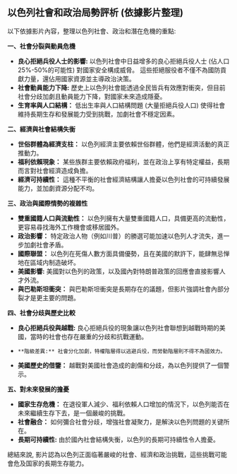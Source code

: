 ## 以色列社會和政治局勢評析 (依據影片整理)

以下依據影片內容，整理以色列社會、政治和潛在危機的重點:

**一、社會分裂與動員危機**

*   **良心拒絕兵役人士的影響:** 以色列社會中日益增多的良心拒絕兵役人士 (佔人口25%-50%的可能性) 對國家安全構成威脅。 這些拒絕服役者不僅不為國防貢獻力量，還佔用國家資源並主導政治決策。
*   **社會動員能力下降:** 歷史上以色列社會能透過全民皆兵有效應對衝突，但目前社會分歧加劇且動員能力下降，對國家未來造成隱憂。
*   **生育率與人口結構：** 低出生率與人口結構問題 (大量拒絕兵役人口) 使得社會維持長期生存和發展能力受到挑戰，加劇社會不穩定因素。

**二、經濟與社會結構失衡**

*   **世俗群體為經濟支柱：** 以色列經濟主要依賴世俗群體，他們是經濟活動的真正推動力。
*   **福利依賴現象：** 某些族群主要依賴政府福利，並在政治上享有特定權益，長期而言對社會經濟造成負擔。
*   **經濟可持續性：** 這種不平衡的社會經濟結構讓人擔憂以色列社會的可持續發展能力，並加劇資源分配不均。

**三、政治與國際情勢的複雜性**

*   **雙重國籍人口與流動性：** 以色列擁有大量雙重國籍人口，具備更高的流動性，更容易尋找海外工作機會或移居國外。
*   **政治影響：** 特定政治人物（例如川普）的勝選可能加速以色列人才流失，進一步加劇社會矛盾。
*   **國際聯盟：** 以色列在死傷人數方面具備優勢，且在美國的默許下，能肆無忌惮地在區域内制造破坏。
*    **美國影響:** 美國對以色列的政策，以及國內對特朗普政策的回應會直接影響人才外流。
*   **與巴勒斯坦衝突：** 與巴勒斯坦衝突是長期存在的議題，但影片強調社會內部分裂才是更主要的問題。

**四、社會分歧與歷史比較**

*   **良心拒絕兵役與越戰:** 良心拒絕兵役的現象讓以色列社會聯想到越戰時期的美國，當時的社會也存在嚴重的分歧和抗戰運動。
*     **階級差異:** 社會分化加劇，特權階層得以逃避兵役，而勞動階層則不得不為國效力。
*   **美國歷史的借鑒：** 越戰對美國社會造成的創傷和分歧，為以色列提供了一個警示。

**五、對未來發展的擔憂**

*   **國家生存危機：** 在退役軍人減少、福利依賴人口增加的情況下，以色列能否在未來繼續生存下去，是一個嚴峻的挑戰。
*   **社會融合：** 如何彌合社會分歧，增強社會凝聚力，是解決以色列問題的关键所在。
*    **長期可持續性:** 由於國內社會結構失衡，以色列的長期可持續性令人擔憂。

總結來說, 影片認為以色列正面临著嚴峻的社會、經濟和政治挑戰，這些挑戰可能會危及国家的長期生存能力。